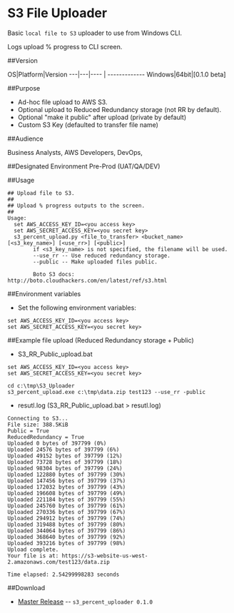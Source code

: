 # S3 File Uploader
Basic `local file to S3` uploader to use from Windows CLI.

Logs upload % progress to CLI screen.


##Version

OS|Platform|Version 
---|---|---- | -------------
Windows|64bit|[0.1.0 beta]

##Purpose

- Ad-hoc file upload to AWS S3.
- Optional upload to Reduced Redundancy storage (not RR by default).
- Optional "make it public" after upload (private by default)
- Custom S3 Key (defaulted to transfer file name)

##Audience

Business Analysts, AWS Developers, DevOps, 

##Designated Environment
Pre-Prod (UAT/QA/DEV)

##Usage

```
## Upload file to S3.
##
## Upload % progress outputs to the screen.
##
Usage:
  set AWS_ACCESS_KEY_ID=<you access key>
  set AWS_SECRET_ACCESS_KEY=<you secret key>
  s3_percent_upload.py <file_to_transfer> <bucket_name> [<s3_key_name>] [<use_rr>] [<public>]
        if <s3_key_name> is not specified, the filename will be used.
        --use_rr -- Use reduced redundancy storage.
        --public -- Make uploaded files public.

        Boto S3 docs: http://boto.cloudhackers.com/en/latest/ref/s3.html

```

##Environment variables

* Set the following environment variables:

```
set AWS_ACCESS_KEY_ID=<you access key>
set AWS_SECRET_ACCESS_KEY=<you secret key>
```

##Example file upload (Reduced Redundancy storage + Public)


* S3_RR_Public_upload.bat
```
set AWS_ACCESS_KEY_ID=<you access key>
set AWS_SECRET_ACCESS_KEY=<you secret key>
  
cd c:\tmp\S3_Uploader
s3_percent_upload.exe c:\tmp\data.zip test123 --use_rr -public

```
* resutl.log (S3_RR_Public_upload.bat > resutl.log)
```
Connecting to S3...
File size: 388.5KiB
Public = True
ReducedRedundancy = True
Uploaded 0 bytes of 397799 (0%)
Uploaded 24576 bytes of 397799 (6%)
Uploaded 49152 bytes of 397799 (12%)
Uploaded 73728 bytes of 397799 (18%)
Uploaded 98304 bytes of 397799 (24%)
Uploaded 122880 bytes of 397799 (30%)
Uploaded 147456 bytes of 397799 (37%)
Uploaded 172032 bytes of 397799 (43%)
Uploaded 196608 bytes of 397799 (49%)
Uploaded 221184 bytes of 397799 (55%)
Uploaded 245760 bytes of 397799 (61%)
Uploaded 270336 bytes of 397799 (67%)
Uploaded 294912 bytes of 397799 (74%)
Uploaded 319488 bytes of 397799 (80%)
Uploaded 344064 bytes of 397799 (86%)
Uploaded 368640 bytes of 397799 (92%)
Uploaded 393216 bytes of 397799 (98%)
Upload complete.
Your file is at: https://s3-website-us-west-2.amazonaws.com/test123/data.zip

Time elapsed: 2.54299998283 seconds

```




##Download
* [Master Release](https://github.com/alexbuz/S3_File_Uploader/archive/master.zip) -- `s3_percent_uploader 0.1.0`
